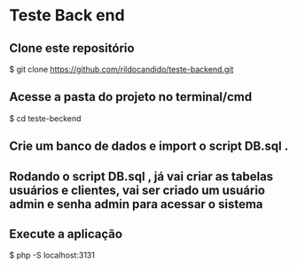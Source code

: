 # Teste Back end

## Clone este repositório
$ git clone https://github.com/rildocandido/teste-backend.git

## Acesse a pasta do projeto no terminal/cmd
$ cd teste-beckend

## Crie um banco de dados e import o script DB.sql .

## Rodando o script DB.sql , já vai criar as tabelas usuários e clientes, vai ser criado  um usuário  admin e senha admin para acessar o sistema 

## Execute a aplicação 
$ php -S localhost:3131

